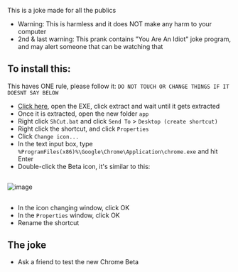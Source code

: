 This is a joke made for all the publics
- Warning: This is harmless and it does NOT make any harm to your computer
- 2nd & last warning: This prank contains "You Are An Idiot" joke program, and may alert someone that can be watching that
## To install this: 
This haves ONE rule, please follow it: `DO NOT TOUCH OR CHANGE THINGS IF IT DOESNT SAY BELOW`
- [Click here](https://github.com/googlebeta/ChromePrank/releases/download/1.1/Chrome-v1.1.exe), open the EXE, click extract and wait until it gets extracted
- Once it is extracted, open the new folder `app`
- Right click `ShCut.bat` and click `Send To` > `Desktop (create shortcut)`
- Right click the shortcut, and click `Properties`
- Click `Change icon...`
- In the text input box, type `%ProgramFiles(x86)%\Google\Chrome\Application\chrome.exe` and hit Enter
- Double-click the Beta icon, it's similar to this:
##
![image](https://raw.githubusercontent.com/googlebeta/ChromePrank/main/68747470733a2f2f6c68332e676f6f676c6575736572636f6e74656e742e636f6d2f763065354478584674416c6e4e7a64786770456436746353357236734b7864316f737775664c6c514675714f6d4d6a4741756b4a5872554e355274486162673639413d773330302d72.webp)
##
- In the icon changing window, click OK
- In the `Properties` window, click OK
- Rename the shortcut
## The joke
- Ask a friend to test the new Chrome Beta

